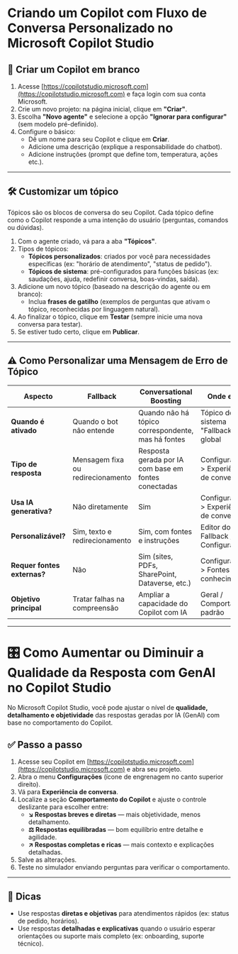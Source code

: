 # Criando um Copilot com Fluxo de Conversa Personalizado no Microsoft Copilot Studio

## 📝 Criar um Copilot em branco

1. Acesse [https://copilotstudio.microsoft.com](https://copilotstudio.microsoft.com) e faça login com sua conta Microsoft.  
2. Crie um novo projeto: na página inicial, clique em **"Criar"**.  
3. Escolha **"Novo agente"** e selecione a opção **"Ignorar para configurar"** (sem modelo pré-definido).  
4. Configure o básico:  
   - Dê um nome para seu Copilot e clique em **Criar**.  
   - Adicione uma descrição (explique a responsabilidade do chatbot).  
   - Adicione instruções (prompt que define tom, temperatura, ações etc.).  

---

## 🛠️ Customizar um tópico

Tópicos são os blocos de conversa do seu Copilot. Cada tópico define como o Copilot responde a uma intenção do usuário (perguntas, comandos ou dúvidas).

1. Com o agente criado, vá para a aba **"Tópicos"**.  
2. Tipos de tópicos:  
   - **Tópicos personalizados**: criados por você para necessidades específicas (ex: "horário de atendimento", "status de pedido").  
   - **Tópicos de sistema**: pré-configurados para funções básicas (ex: saudações, ajuda, redefinir conversa, boas-vindas, saída).  
3. Adicione um novo tópico (baseado na descrição do agente ou em branco):  
   - Inclua **frases de gatilho** (exemplos de perguntas que ativam o tópico, reconhecidas por linguagem natural).  
4. Ao finalizar o tópico, clique em **Testar** (sempre inicie uma nova conversa para testar).  
5. Se estiver tudo certo, clique em **Publicar**.  

---

## ⚠️ Como Personalizar uma Mensagem de Erro de Tópico

| Aspecto                    | Fallback                          | Conversational Boosting                             | Onde editar                             |
|----------------------------|-----------------------------------|------------------------------------------------------|------------------------------------------|
| **Quando é ativado**       | Quando o bot não entende          | Quando não há tópico correspondente, mas há fontes   | Tópico de sistema "Fallback" ou global  |
| **Tipo de resposta**       | Mensagem fixa ou redirecionamento| Resposta gerada por IA com base em fontes conectadas | Configurações > Experiência de conversa |
| **Usa IA generativa?**     | Não diretamente                   | Sim                                                  | Configurações > Experiência de conversa |
| **Personalizável?**        | Sim, texto e redirecionamento     | Sim, com fontes e instruções                         | Editor do tópico Fallback / Configurações |
| **Requer fontes externas?**| Não                                | Sim (sites, PDFs, SharePoint, Dataverse, etc.)       | Configurações > Fontes de conhecimento  |
| **Objetivo principal**     | Tratar falhas na compreensão      | Ampliar a capacidade do Copilot com IA               | Geral / Comportamento padrão             |

---

# 🎛️ Como Aumentar ou Diminuir a Qualidade da Resposta com GenAI no Copilot Studio

No Microsoft Copilot Studio, você pode ajustar o nível de **qualidade, detalhamento e objetividade** das respostas geradas por IA (GenAI) com base no comportamento do Copilot.

## ✅ Passo a passo

1. Acesse seu Copilot em [https://copilotstudio.microsoft.com](https://copilotstudio.microsoft.com) e abra seu projeto.  
2. Abra o menu **Configurações** (ícone de engrenagem no canto superior direito).  
3. Vá para **Experiência de conversa**.  
4. Localize a seção **Comportamento do Copilot** e ajuste o controle deslizante para escolher entre:  
   - **↘️ Respostas breves e diretas** — mais objetividade, menos detalhamento.  
   - **⚖️ Respostas equilibradas** — bom equilíbrio entre detalhe e agilidade.  
   - **↗️ Respostas completas e ricas** — mais contexto e explicações detalhadas.  
5. Salve as alterações.  
6. Teste no simulador enviando perguntas para verificar o comportamento.

---

## 🎯 Dicas

- Use respostas **diretas e objetivas** para atendimentos rápidos (ex: status de pedido, horários).  
- Use respostas **detalhadas e explicativas** quando o usuário esperar orientações ou suporte mais completo (ex: onboarding, suporte técnico).  



